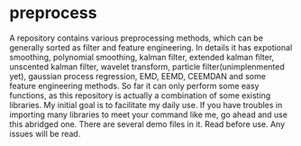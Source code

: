 # preprocess
A repository contains various preprocessing methods, which can be generally sorted as filter and feature engineering.
In details it has expotional smoothing, polynomial smoothing, kalman filter, extended kalman filter, unscented kalman filter, wavelet transform, particle filter(unimplenmented yet), gaussian process regression, EMD, EEMD, CEEMDAN and some feature engineering methods.
So far it can only perform some easy functions, as this repository is actually a combination of some existing libraries. My initial goal is to facilitate my daily use.
If you have troubles in importing many libraries to meet your command like me, go ahead and use this abridged one.
There are several demo files in it. Read before use.
Any issues will be read.
